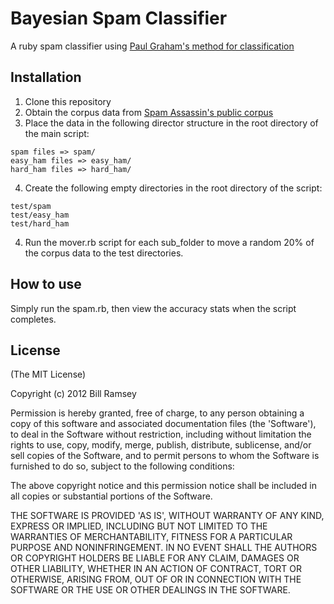 # Bayesian Spam Classifier

A ruby spam classifier using [Paul Graham's method for classification](http://www.paulgraham.com/spam.html)

## Installation

1. Clone this repository
2. Obtain the corpus data from [Spam Assassin's public corpus](http://spamassassin.apache.org/publiccorpus/)
3. Place the data in the following director structure in the root directory of the main script:
```
spam files => spam/
easy_ham files => easy_ham/
hard_ham files => hard_ham/
```
4. Create the following empty directories in the root directory of the script:
```
test/spam
test/easy_ham
test/hard_ham
```
4. Run the mover.rb script for each sub_folder to move a random 20% of the corpus data to the test directories.

## How to use

Simply run the spam.rb, then view the accuracy stats when the script completes.

## License

(The MIT License)

Copyright (c) 2012 Bill Ramsey

Permission is hereby granted, free of charge, to any person obtaining a copy
of this software and associated documentation files (the 'Software'), to deal
in the Software without restriction, including without limitation the rights
to use, copy, modify, merge, publish, distribute, sublicense, and/or sell
copies of the Software, and to permit persons to whom the Software is
furnished to do so, subject to the following conditions:

The above copyright notice and this permission notice shall be included in all
copies or substantial portions of the Software.

THE SOFTWARE IS PROVIDED 'AS IS', WITHOUT WARRANTY OF ANY KIND, EXPRESS OR
IMPLIED, INCLUDING BUT NOT LIMITED TO THE WARRANTIES OF MERCHANTABILITY,
FITNESS FOR A PARTICULAR PURPOSE AND NONINFRINGEMENT. IN NO EVENT SHALL THE
AUTHORS OR COPYRIGHT HOLDERS BE LIABLE FOR ANY CLAIM, DAMAGES OR OTHER
LIABILITY, WHETHER IN AN ACTION OF CONTRACT, TORT OR OTHERWISE, ARISING FROM,
OUT OF OR IN CONNECTION WITH THE SOFTWARE OR THE USE OR OTHER DEALINGS IN THE
SOFTWARE.
